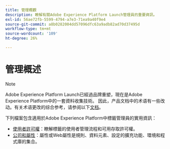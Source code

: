 ```yaml
---
title: 管理概觀
description: 瞭解有關Adobe Experience Platform Launch管理員的重要資訊。
exl-id: 56ae72fb-5599-4794-a7e3-71ea9a40f9e4
source-git-commit: a8b0282004dd57096dfc63a9adb82ad70d37495d
workflow-type: tm+mt
source-wordcount: '109'
ht-degree: 26%

---
```


# 管理概述

>[!NOTE]
>
>Adobe Experience Platform Launch已經過品牌重塑，現在是Adobe Experience Platform中的一套資料收集技術。 因此，产品文档中的术语有一些改动。有关术语更改的综合参考，请参阅以下[文档](../../term-updates.md)。

下列檔案包含適用於Adobe Experience Platform中標籤管理員的實用資訊：

* [使用者許可權](user-permissions.md)：瞭解標籤的使用者管理流程和可用存取許可權。
* [公司和屬性](companies-and-properties.md)：屬性或Web屬性是規則、資料元素、設定的擴充功能、環境和程式庫的集合。
